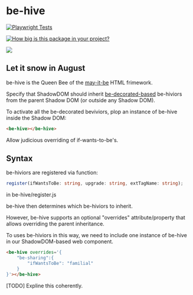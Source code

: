 # be-hive

[![Playwright Tests](https://github.com/bahrus/be-hive/actions/workflows/CI.yml/badge.svg)](https://github.com/bahrus/be-hive/actions/workflows/CI.yml)

[![How big is this package in your project?](https://img.shields.io/bundlephobia/minzip/be-hive?style=for-the-badge)](https://bundlephobia.com/result?p=be-hive)

<img src="http://img.badgesize.io/https://cdn.jsdelivr.net/npm/be-hive?compression=gzip">

## Let it snow in August

be-hive is the Queen Bee of the [may-it-be](https://github.com/bahrus/may-it-be) HTML frimework.

Specify that ShadowDOM should inherit [be-decorated-based](https://github.com/bahrus/be-decorated) be-hiviors from the parent Shadow DOM (or outside any Shadow DOM).

To activate all the be-decorated beviviors, plop an instance of be-hive inside the Shadow DOM:

```html
<be-hive></be-hive>
```

Allow judicious overriding of if-wants-to-be's.

## Syntax


be-hiviors are registered via function:

```Typescript
register(ifWantsToBe: string, upgrade: string, extTagName: string);
```

in be-hive/register.js


be-hive then determines which be-hiviors to inherit.


However, be-hive supports an optional "overrides" attribute/property that allows overriding the parent inheritance.

To uses be-hiviors in this way, we need to include one instance of be-hive in our ShadowDOM-based web component.

```html
<be-hive overrides='{
    "be-sharing":{
        "ifWantsToBe": "familial"
    }
}'></be-hive>
```

[TODO]  Expline this coherently.
